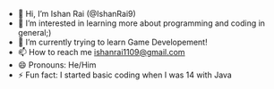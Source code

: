 - 👋 Hi, I’m Ishan Rai (@IshanRai9)
- 👀 I’m interested in learning more about programming and coding in general;)
- 🌱 I’m currently trying to learn Game Developement! 
- 📫 How to reach me ishanrai1109@gmail.com
- 😄 Pronouns: He/Him
- ⚡ Fun fact: I started basic coding when I was 14 with Java
